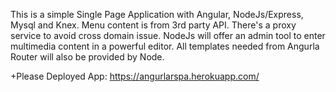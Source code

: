 This is a simple Single Page Application with Angular, NodeJs/Express, Mysql and Knex. 
Menu content is from 3rd party API.  There's a proxy service to avoid cross domain issue.
NodeJs will offer an admin tool to enter multimedia content in a powerful editor. 
All templates needed from Angurla Router will also be provided by Node.
 
 +Please Deployed App: https://angurlarspa.herokuapp.com/


